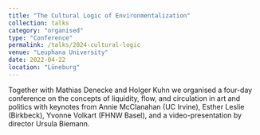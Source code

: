```yaml
---
title: "The Cultural Logic of Environmentalization"
collection: talks
category: "organised"
type: "Conference"
permalink: /talks/2024-cultural-logic
venue: "Leuphana University"
date: 2022-04-22
location: "Lüneburg"
---
```

Together with Mathias Denecke and Holger Kuhn we organised a four-day conference on the concepts of liquidity, flow, and circulation in art and politics with keynotes from Annie McClanahan (UC Irvine), Esther Leslie (Birkbeck), Yvonne Volkart (FHNW Basel), and a video-presentation by director Ursula Biemann. 
